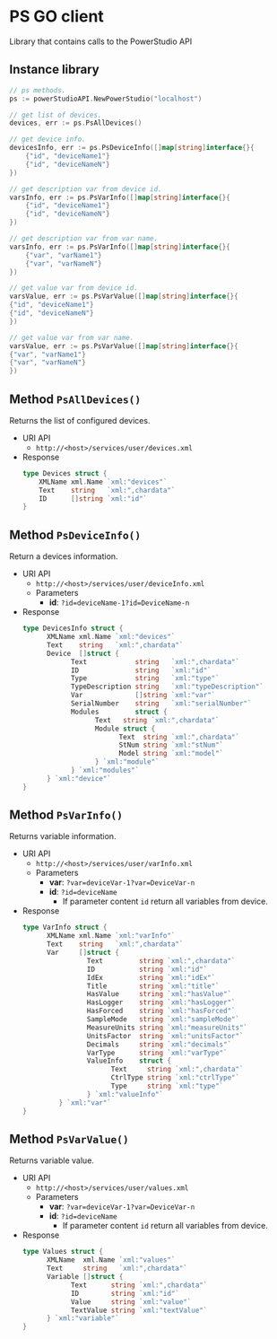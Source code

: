# PS GO client

Library that contains calls to the PowerStudio API

## Instance library

```go
// ps methods. 
ps := powerStudioAPI.NewPowerStudio("localhost")

// get list of devices.
devices, err := ps.PsAllDevices()

// get device info.
devicesInfo, err := ps.PsDeviceInfo([]map[string]interface{}{
    {"id", "deviceName1"}
    {"id", "deviceNameN"}
})

// get description var from device id.
varsInfo, err := ps.PsVarInfo([]map[string]interface{}{
    {"id", "deviceName1"}
    {"id", "deviceNameN"}
})

// get description var from var name.
varsInfo, err := ps.PsVarInfo([]map[string]interface{}{
    {"var", "varName1"}
    {"var", "varNameN"}
})

// get value var from device id.
varsValue, err := ps.PsVarValue([]map[string]interface{}{
{"id", "deviceName1"}
{"id", "deviceNameN"}
})

// get value var from var name.
varsValue, err := ps.PsVarValue([]map[string]interface{}{
{"var", "varName1"}
{"var", "varNameN"}
})
```

## Method `PsAllDevices()`

Returns the list of configured devices.

* URI API
    * `http://<host>/services/user/devices.xml`
* Response
    ```go
    type Devices struct {
        XMLName xml.Name `xml:"devices"`
        Text    string   `xml:",chardata"`
        ID      []string `xml:"id"`
    }
  ```

## Method `PsDeviceInfo()`

Return a devices information.

* URI API
    * `http://<host>/services/user/deviceInfo.xml`
    * Parameters
        * **id**: `?id=deviceName-1?id=DeviceName-n`
* Response
    ```go
    type DevicesInfo struct {
	      XMLName xml.Name `xml:"devices"`
	      Text    string   `xml:",chardata"`
	      Device  []struct {
		        Text            string   `xml:",chardata"`
		        ID              string   `xml:"id"`
		        Type            string   `xml:"type"`
		        TypeDescription string   `xml:"typeDescription"`
		        Var             []string `xml:"var"`
		        SerialNumber    string   `xml:"serialNumber"`
		        Modules         struct {
			          Text   string `xml:",chardata"`
                      Module struct {
				            Text  string `xml:",chardata"`
				            StNum string `xml:"stNum"`
				            Model string `xml:"model"`
			          } `xml:"module"`
		        } `xml:"modules"`
	      } `xml:"device"`
    }
  ```

## Method `PsVarInfo()`

Returns variable information.

* URI API
    * `http://<host>/services/user/varInfo.xml`
    * Parameters
        * **var**: `?var=deviceVar-1?var=DeviceVar-n`
        * **id**: `?id=deviceName`
          * If parameter content `id` return all variables from device.
* Response
    ```go
    type VarInfo struct {
          XMLName xml.Name `xml:"varInfo"`
          Text    string   `xml:",chardata"`
          Var     []struct {
		            Text         string `xml:",chardata"`
		            ID           string `xml:"id"`
		            IdEx         string `xml:"idEx"`
		            Title        string `xml:"title"`
		            HasValue     string `xml:"hasValue"`
		            HasLogger    string `xml:"hasLogger"`
		            HasForced    string `xml:"hasForced"`
		            SampleMode   string `xml:"sampleMode"`
		            MeasureUnits string `xml:"measureUnits"`
		            UnitsFactor  string `xml:"unitsFactor"`
		            Decimals     string `xml:"decimals"`
		            VarType      string `xml:"varType"`
		            ValueInfo    struct {
			              Text     string `xml:",chardata"`
			              CtrlType string `xml:"ctrlType"`
			              Type     string `xml:"type"`
		            } `xml:"valueInfo"`
	         } `xml:"var"`
    }
  ```

## Method `PsVarValue()`

Returns variable value.

* URI API
    * `http://<host>/services/user/values.xml`
    * Parameters
        * **var**: `?var=deviceVar-1?var=DeviceVar-n`
        * **id**: `?id=deviceName`
            * If parameter content `id` return all variables from device.
* Response
    ```go
    type Values struct {
	      XMLName  xml.Name `xml:"values"`
	      Text     string   `xml:",chardata"`
	      Variable []struct {
		        Text      string `xml:",chardata"`
		        ID        string `xml:"id"`
		        Value     string `xml:"value"`
		        TextValue string `xml:"textValue"`
	      } `xml:"variable"`
    }
  ```